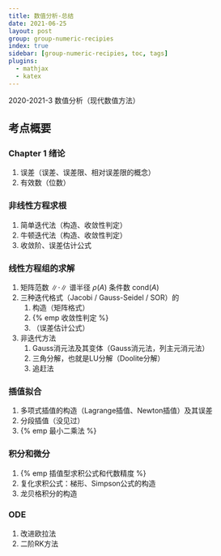 ```yaml
---
title: 数值分析-总结
date: 2021-06-25
layout: post
group: group-numeric-recipies
index: true
sidebar: [group-numeric-recipies, toc, tags]
plugins:
  - mathjax
  - katex
---
```


2020-2021-3 数值分析（现代数值方法）

<!-- more -->

## 考点概要

### Chapter 1 绪论

1. 误差（误差、误差限、相对误差限的概念）
2. 有效数（位数）

### 非线性方程求根

1. 简单迭代法（构造、收敛性判定）
2. 牛顿迭代法（构造、收敛性判定）
3. 收敛阶、误差估计公式

### 线性方程组的求解

1. 矩阵范数 $\|\cdot\|$
   谱半径 $\rho(A)$
   条件数 $\mathrm{cond}(A)$
2. 三种迭代格式（Jacobi / Gauss-Seidel / SOR）的
   1. 构造（矩阵格式）
   2. {% emp 收敛性判定 %}
   3. （误差估计公式）
3. 非迭代方法
   1. Gauss消元法及其变体（Gauss消元法，列主元消元法）
   2. 三角分解，也就是LU分解（Doolite分解）
   3. 追赶法

### 插值拟合

1. 多项式插值的构造（Lagrange插值、Newton插值）及其误差
2. 分段插值（没见过）
3. {% emp 最小二乘法 %}

### 积分和微分

1. {% emp 插值型求积公式和代数精度 %}
2. 复化求积公式：梯形、Simpson公式的构造
3. 龙贝格积分的构造

### ODE

1. 改进欧拉法
2. 二阶RK方法